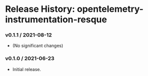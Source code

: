 # Release History: opentelemetry-instrumentation-resque

### v0.1.1 / 2021-08-12

* (No significant changes)

### v0.1.0 / 2021-06-23

* Initial release.
